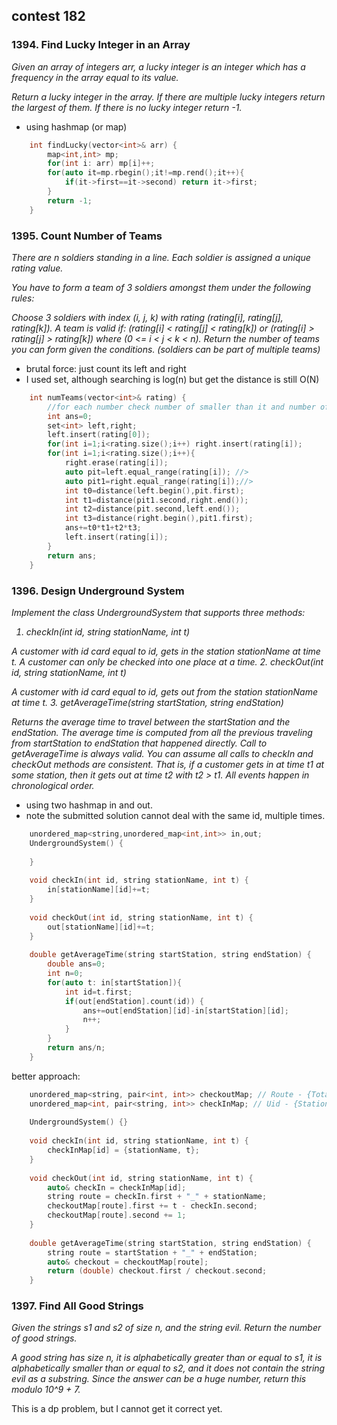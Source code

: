 ## contest 182

### 1394. Find Lucky Integer in an Array
<em>
Given an array of integers arr, a lucky integer is an integer which has a frequency in the array equal to its value.

Return a lucky integer in the array. If there are multiple lucky integers return the largest of them. If there is no lucky integer return -1.
</em>

- using hashmap (or map)

```cpp
    int findLucky(vector<int>& arr) {
        map<int,int> mp;
        for(int i: arr) mp[i]++;
        for(auto it=mp.rbegin();it!=mp.rend();it++){
            if(it->first==it->second) return it->first;
        }
        return -1;
    }
```

### 1395. Count Number of Teams
<em>
There are n soldiers standing in a line. Each soldier is assigned a unique rating value.

You have to form a team of 3 soldiers amongst them under the following rules:

Choose 3 soldiers with index (i, j, k) with rating (rating[i], rating[j], rating[k]).
A team is valid if:  (rating[i] < rating[j] < rating[k]) or (rating[i] > rating[j] > rating[k]) where (0 <= i < j < k < n).
Return the number of teams you can form given the conditions. (soldiers can be part of multiple teams)
</em>

- brutal force: just count its left and right
- I used set, although searching is log(n) but get the distance is still O(N)

```cpp
    int numTeams(vector<int>& rating) {
        //for each number check number of smaller than it and number of larger in right
        int ans=0;
        set<int> left,right;
        left.insert(rating[0]);
        for(int i=1;i<rating.size();i++) right.insert(rating[i]);
        for(int i=1;i<rating.size();i++){
            right.erase(rating[i]);
            auto pit=left.equal_range(rating[i]); //>
            auto pit1=right.equal_range(rating[i]);//>
            int t0=distance(left.begin(),pit.first);
            int t1=distance(pit1.second,right.end());
            int t2=distance(pit.second,left.end());
            int t3=distance(right.begin(),pit1.first);
            ans+=t0*t1+t2*t3;
            left.insert(rating[i]);
        }
        return ans;
    }
```

### 1396. Design Underground System
<em>
Implement the class UndergroundSystem that supports three methods:

1. checkIn(int id, string stationName, int t)

A customer with id card equal to id, gets in the station stationName at time t.
A customer can only be checked into one place at a time.
2. checkOut(int id, string stationName, int t)

A customer with id card equal to id, gets out from the station stationName at time t.
3. getAverageTime(string startStation, string endStation) 

Returns the average time to travel between the startStation and the endStation.
The average time is computed from all the previous traveling from startStation to endStation that happened directly.
Call to getAverageTime is always valid.
You can assume all calls to checkIn and checkOut methods are consistent. That is, if a customer gets in at time t1 at some station, then it gets out at time t2 with t2 > t1. All events happen in chronological order.
</em>

- using two hashmap in and out.
- note the submitted solution cannot deal with the same id, multiple times.

```cpp
    unordered_map<string,unordered_map<int,int>> in,out;
    UndergroundSystem() {
        
    }
    
    void checkIn(int id, string stationName, int t) {
        in[stationName][id]+=t;
    }
    
    void checkOut(int id, string stationName, int t) {
        out[stationName][id]+=t;
    }
    
    double getAverageTime(string startStation, string endStation) {
        double ans=0;
        int n=0;
        for(auto t: in[startStation]){
            int id=t.first;
            if(out[endStation].count(id)) {
                ans+=out[endStation][id]-in[startStation][id];
                n++;
            }
        }
        return ans/n;
    }
```

better approach:

```cpp
    unordered_map<string, pair<int, int>> checkoutMap; // Route - {TotalTime, Count}
    unordered_map<int, pair<string, int>> checkInMap; // Uid - {StationName, Time}
    
    UndergroundSystem() {}
    
    void checkIn(int id, string stationName, int t) {
        checkInMap[id] = {stationName, t};
    }
    
    void checkOut(int id, string stationName, int t) {
        auto& checkIn = checkInMap[id];
        string route = checkIn.first + "_" + stationName;
        checkoutMap[route].first += t - checkIn.second;
        checkoutMap[route].second += 1;
    }
    
    double getAverageTime(string startStation, string endStation) {
        string route = startStation + "_" + endStation;
        auto& checkout = checkoutMap[route];
        return (double) checkout.first / checkout.second;
    }
```

### 1397. Find All Good Strings
<em>
Given the strings s1 and s2 of size n, and the string evil. Return the number of good strings.

A good string has size n, it is alphabetically greater than or equal to s1, it is alphabetically smaller than or equal to s2, and it does not contain the string evil as a substring. Since the answer can be a huge number, return this modulo 10^9 + 7.
</em>

This is a dp problem, but I cannot get it correct yet.


	
	
